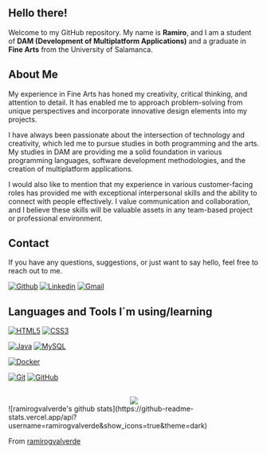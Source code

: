 ## Hello there!

Welcome to my GitHub repository. My name is **Ramiro**, and I am a student of **DAM (Development of Multiplatform Applications)** and a graduate in **Fine Arts** from the University of Salamanca.

## About Me

My experience in Fine Arts has honed my creativity, critical thinking, and attention to detail. It has enabled me to approach problem-solving from unique perspectives and incorporate innovative design elements into my projects.

I have always been passionate about the intersection of technology and creativity, which led me to pursue studies in both programming and the arts. My studies in DAM are providing me a solid foundation in various programming languages, software development methodologies, and the creation of multiplatform applications.

I would also like to mention that my experience in various customer-facing roles has provided me with exceptional interpersonal skills and the ability to connect with people effectively. I value communication and collaboration, and I believe these skills will be valuable assets in any team-based project or professional environment.

## Contact

If you have any questions, suggestions, or just want to say hello, feel free to reach out to me.

[![Github](https://img.shields.io/badge/-Github-000?style=flat&logo=Github&logoColor=white)](https://github.com/ramirogvalverde)
[![Linkedin](https://img.shields.io/badge/-LinkedIn-blue?style=flat&logo=Linkedin&logoColor=white)](https://www.linkedin.com/in/ramiro-guti%C3%A9rrez-valverde-55a244180/)
[![Gmail](https://img.shields.io/badge/-Gmail-c14438?style=flat&logo=Gmail&logoColor=white)](mailto:ramirogvalverde@gmail.com)


## Languages and Tools I´m using/learning
   
[![HTML5](https://img.shields.io/badge/-HTML5-E34F26?style=flat&logo=html5&logoColor=white&link=https://github.com/hritik5102)](https://github.com/hritik5102) 
[![CSS3](https://img.shields.io/badge/-CSS3-1572B6?style=flat&logo=css3&link=https://github.com/hritik5102)](https://github.com/hritik5102)  

[![Java](https://img.shields.io/badge/Java-orange?style=flat&logo=java&logoColor=white&link=https://github.com/hritik5102)](https://github.com/hritik5102)
[![MySQL](https://img.shields.io/badge/-MySQL-black?style=flat&logo=mysql&link=https://github.com/hritik5102)](https://github.com/hritik5102)

[![Docker](https://img.shields.io/badge/-Docker-black?style=flat&logo=docker&link=https://github.com/hritik5102)](https://github.com/hritik5102) 

[![Git](https://img.shields.io/badge/-Git-black?style=flat&logo=git&link=https://github.com/hritik5102)](https://github.com/hritik5102) 
[![GitHub](https://img.shields.io/badge/-GitHub-181717?style=flat&logo=github&link=https://github.com/hritik5102)](https://github.com/hritik5102)

##
<div align="center"> <img src="https://komarev.com/ghpvc/?username=ramirogvalverde&&style=flat-square" align="center" /> </div>
![ramirogvalverde's github stats](https://github-readme-stats.vercel.app/api?username=ramirogvalverde&show_icons=true&theme=dark)

From [ramirogvalverde](https://github.com/ramirogvalverde)


